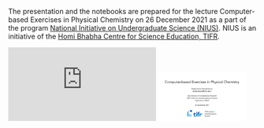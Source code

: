 The presentation and the notebooks are prepared for the lecture Computer-based Exercises in Physical Chemistry on 26 December 2021 as a part of the program
[National Initiative on Undergraduate Science (NIUS)](https://nius.hbcse.tifr.res.in/). NIUS is an initiative of the [Homi Bhabha Centre for Science Education, TIFR](https://www.hbcse.tifr.res.in/).

![](https://moldis.tifrh.res.in/index.html)
<a href="https://moldis.tifrh.res.in/index.html">
<img src="img/Comp_PhysChem.png"  height="100">
</a>
